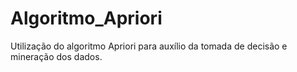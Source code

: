 # Algoritmo_Apriori
Utilização do algoritmo Apriori para auxílio da tomada de decisão e mineração dos dados.

